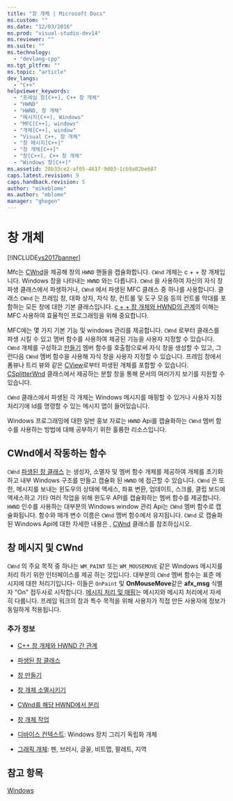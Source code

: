```yaml
---
title: "창 개체 | Microsoft Docs"
ms.custom: ""
ms.date: "12/03/2016"
ms.prod: "visual-studio-dev14"
ms.reviewer: ""
ms.suite: ""
ms.technology: 
  - "devlang-cpp"
ms.tgt_pltfrm: ""
ms.topic: "article"
dev_langs: 
  - "C++"
helpviewer_keywords: 
  - "프레임 창[C++], C++ 창 개체"
  - "HWND"
  - "HWND, 창 개체"
  - "메시지[C++], Windows"
  - "MFC[C++], windows"
  - "개체[C++], window"
  - "Visual C++, 창 개체"
  - "창 메시지[C++]"
  - "창 개체[C++]"
  - "창[C++], C++ 창 개체"
  - "Windows 창[C++]"
ms.assetid: 28b33ce2-af05-4617-9d03-1cb9a02be687
caps.latest.revision: 9
caps.handback.revision: 5
author: "mikeblome"
ms.author: "mblome"
manager: "ghogen"
---
```

# 창 개체
[!INCLUDE[vs2017banner](../assembler/inline/includes/vs2017banner.md)]

Mfc는 [CWnd](../mfc/reference/cwnd-class.md)을 제공해 창의  `HWND`  핸들을 캡슐화합니다.   `CWnd`  개체는 c \+ \+ 창 개체입니다. Windows 창을 나타내는  `HWND`  와는 다릅니다.   `CWnd` 을 사용하여 자신의 자식 창 파생 클래스에서 파생하거나,  `CWnd` 에서 파생된 MFC 클래스 중 하나를 사용합니다.  클래스  `CWnd` 는 프레임 창, 대화 상자, 자식 창, 컨트롤 및 도구 모음 등의 컨트롤 막대를 포함하는 모든 창에 대한 기본 클래스입니다.  [c \+ \+ 창 개체와 HWND의 관계](../mfc/relationship-between-a-cpp-window-object-and-an-hwnd.md)의 이해는 MFC 사용하여 효율적인 프로그래밍을 위해 중요합니다.  
  
 MFC에는 몇 가지 기본 기능 및 windows 관리를 제공합니다.  `CWnd` 로부터 클래스를 파생 시킬 수 있고 멤버 함수를 사용하여 제공된 기능을 사용자 지정할 수 있습니다.   `CWnd`  개체를 구성하고 [만들기](../Topic/CWnd::Create.md) 멤버 함수를 호출함으로써 자식 창을 생성할 수 있고, 그런다음   `CWnd`  멤버 함수을 사용해 자식 창을 사용자 지정할 수 있습니다.  프레임 창에서 폼뷰나 트리 뷰와 같은 [CView](../mfc/reference/cview-class.md)로부터 파생된 개체를 포함할 수 있습니다.  [CSplitterWnd](../mfc/reference/csplitterwnd-class.md) 클래스에서 제공하는 분할 창을 통해 문서의 여러가지 보기를 지원할 수 있습니다.  
  
 `CWnd`  클래스에서 파생된 각 개체는 Windows 메시지를 매핑할 수 있거나 사용자 지정 처리기에 Id를 명령할 수 있는 메시지 맵이 들어있습니다.  
  
 Windows 프로그래밍에 대한 일반 홍보 자료는  `HWND`  Api를 캡슐화하는  `CWnd`  멤버 함수를 사용하는 방법에 대해 공부하기 위한 훌륭한 리소스입니다.  
  
## CWnd에서 작동하는 함수  
 `CWnd` [파생된 창 클래스](../mfc/derived-window-classes.md) 는 생성자, 소멸자 및 멤버 함수 개체를 제공하여 개체를 초기화 하고 내부 Windows 구조를 만들고 캡슐화 된  `HWND` 에 접근할 수 있습니다.  `CWnd` 은 또한, 메시지를 보내는 윈도우의 상태에 액세스, 좌표 변환, 업데이트, 스크롤, 클립 보드에 액세스하고 기타 여러 작업을 위해 윈도우 API를 캡슐화하는 멤버 함수를 제공합니다.   `HWND`  인수를 사용하는 대부분의 Windows window 관리 Api는  `CWnd`  멤버 함수로 캡슐화됩니다.  함수와 매개 변수 이름은  `CWnd`  멤버 함수에서 유지됩니다.   `CWnd` 로 캡슐화 된 Windows Api에 대한 자세한 내용은 ,  [CWnd](../mfc/reference/cwnd-class.md) 클래스를 참조하십시오.  
  
## 창 메시지 및 CWnd  
 `CWnd` 의 주요 목적 중 하나는  `WM_PAINT`  또는  `WM_MOUSEMOVE`  같은 Windows 메시지를 처리 하기 위한 인터페이스를 제공 하는 것입니다.  대부분의  `CWnd`  멤버 함수는 표준 메시지에 대한 처리기입니다\- 이들은  `OnPaint`  및  **OnMouseMove**같은  **afx\_msg** 식별자 "On" 접두사로 시작합니다.  [메시지 처리 및 매핑](../mfc/message-handling-and-mapping.md)는  메시지와 메시지 처리에서 자세히 다룹니다.  프레임 워크의 창과 특수 목적을 위해 사용자가 직접 만든 사용자에 정보가 동일하게 적용됩니다.  
  
### 추가 정보  
  
-   [C\+\+ 창 개체와 HWND 간 관계](../mfc/relationship-between-a-cpp-window-object-and-an-hwnd.md)  
  
-   [파생된 창 클래스](../mfc/derived-window-classes.md)  
  
-   [창 만들기](../mfc/creating-windows.md)  
  
-   [창 개체 소멸시키기](../mfc/destroying-window-objects.md)  
  
-   [CWnd를 해당 HWND에서 분리](../mfc/detaching-a-cwnd-from-its-hwnd.md)  
  
-   [창 개체 작업](../mfc/working-with-window-objects.md)  
  
-   [디바이스 컨텍스트](../mfc/device-contexts.md): Windows 장치 그리기 독립화 개체  
  
-   [그래픽 개체](../mfc/graphic-objects.md): 펜, 브러시, 글꼴, 비트맵, 팔레트, 지역  
  
## 참고 항목  
 [Windows](../mfc/windows.md)